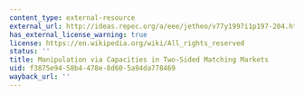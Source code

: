 ```yaml
---
content_type: external-resource
external_url: http://ideas.repec.org/a/eee/jetheo/v77y1997i1p197-204.html
has_external_license_warning: true
license: https://en.wikipedia.org/wiki/All_rights_reserved
status: ''
title: Manipulation via Capacities in Two-Sided Matching Markets
uid: f3875e94-58b4-478e-8d60-5a94da778469
wayback_url: ''
---
```

